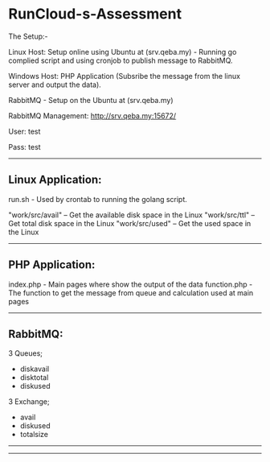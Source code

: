 # RunCloud-s-Assessment


The Setup:-

Linux Host: Setup online using Ubuntu at (srv.qeba.my) - Running go complied script and using cronjob to publish message to RabbitMQ.

Windows Host: PHP Application (Subsribe the message from the linux server and output the data).

RabbitMQ - Setup on the Ubuntu at (srv.qeba.my)


RabbitMQ Management:
http://srv.qeba.my:15672/

 User: test
 
 Pass: test

-----------------------------------------------------------
 Linux Application:
-----------------------------------------------------------
run.sh - Used by crontab to running the golang script.

"work/src/avail" – Get the available disk space in the Linux
"work/src/ttl" – Get total disk space in the Linux
"work/src/used" – Get the used space in the Linux

-----------------------------------------------------------
PHP Application:
-----------------------------------------------------------
index.php - Main pages where show the output of the data
function.php - The function to get the message from queue and calculation used at main pages

-----------------------------------------------------------
RabbitMQ:
-----------------------------------------------------------
3 Queues;
- diskavail
- disktotal
- diskused

3 Exchange;
- avail
- diskused
- totalsize

-----------------------------------------------------------
-----------------------------------------------------------

